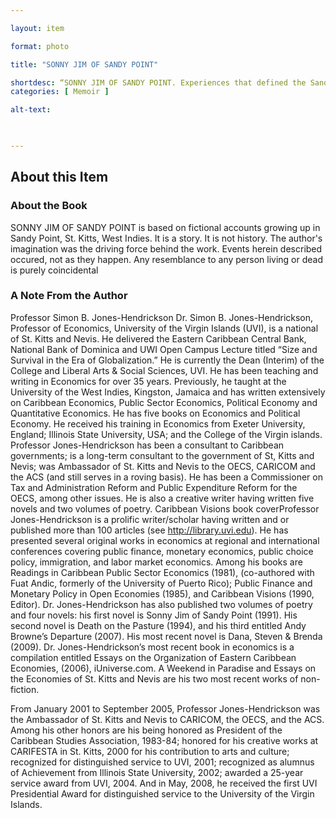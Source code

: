```yaml
--- 

layout: item 

format: photo 

title: "SONNY JIM OF SANDY POINT"

shortdesc: “SONNY JIM OF SANDY POINT. Experiences that defined the Sandy Point of the 1950's and 1960's. One invaluable aspect to have chronicled those events, both hilarious adn serious.
categories: [ Memoir ] 

alt-text:  

 

--- 
```


## About this Item 

### About the Book

SONNY JIM OF SANDY POINT is based on fictional accounts growing up in Sandy Point, St. Kitts, West Indies. It is a story. It is not history. The author's imagination was the driving force behind the work. Events herein described occured, not as they happen. Any resemblance to any person living or dead is purely coincidental

### A Note From the Author
Professor Simon B. Jones-Hendrickson
Dr. Simon B. Jones-Hendrickson, Professor of
Economics, University of the Virgin Islands (UVI),
is a national of St. Kitts and Nevis. He delivered
the Eastern Caribbean Central Bank, National
Bank of Dominica and UWI Open Campus
Lecture titled “Size and Survival in the Era of
Globalization.”
He is currently the Dean (Interim) of the College
and Liberal Arts & Social Sciences, UVI. He has
been teaching and writing in Economics for over
35 years.
Previously, he taught at the University of the
West Indies, Kingston, Jamaica and has written
extensively on Caribbean Economics, Public
Sector Economics, Political Economy and
Quantitative Economics. He has five books on
Economics and Political Economy. He received
his training in Economics from Exeter University,
England; Illinois State University, USA; and the
College of the Virgin islands.
Professor Jones-Hendrickson has been a consultant to Caribbean
governments; is a long-term consultant to the government of St, Kitts and
Nevis; was Ambassador of St. Kitts and Nevis to the OECS, CARICOM and the
ACS (and still serves in a roving basis). He has been a Commissioner on Tax
and Administration Reform and Public Expenditure Reform for the OECS,
among other issues. He is also a creative writer having written five novels and
two volumes of poetry.
Caribbean Visions book coverProfessor Jones-Hendrickson is a prolific writer/scholar having written and or published more than 100 articles (see http://library.uvi.edu). He has presented several original works in economics at regional and international conferences covering public finance, monetary economics, public choice policy, immigration, and labor market economics. Among his books are Readings in Caribbean Public Sector Economics (1981), (co-authored with Fuat Andic, formerly of the University of Puerto Rico); Public Finance and Monetary Policy in Open Economies (1985), and Caribbean Visions (1990, Editor). Dr. Jones-Hendrickson has also published two volumes of poetry and four novels: his first novel is Sonny Jim of Sandy Point (1991). His second novel is Death on the Pasture (1994), and his third entitled Andy Browne’s Departure (2007). His most recent novel is Dana, Steven & Brenda (2009). Dr. Jones-Hendrickson’s most recent book in economics is a compilation entitled Essays on the Organization of Eastern Caribbean Economies, (2006), iUniverse.com. A Weekend in Paradise and Essays on the Economies of St. Kitts and Nevis are his two most recent works of non-fiction.

From January 2001 to September 2005, Professor Jones-Hendrickson was the Ambassador of St. Kitts and Nevis to CARICOM, the OECS, and the ACS. Among his other honors are his being honored as President of the Caribbean Studies Association, 1983-84; honored for his creative works at CARIFESTA in St. Kitts, 2000 for his contribution to arts and culture; recognized for distinguished service to UVI, 2001; recognized as alumnus of Achievement from Illinois State University, 2002; awarded a 25-year service award from UVI, 2004. And in May, 2008, he received the first UVI Presidential Award for distinguished service to the University of the Virgin Islands.

